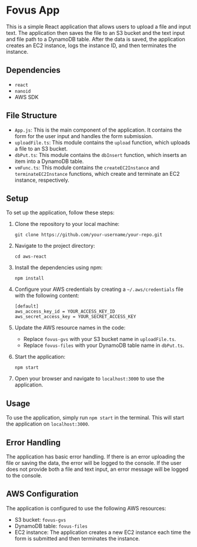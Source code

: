 # Fovus App

This is a simple React application that allows users to upload a file and input text. The application then saves the file to an S3 bucket and the text input and file path to a DynamoDB table. After the data is saved, the application creates an EC2 instance, logs the instance ID, and then terminates the instance.

## Dependencies

- `react`
- `nanoid`
- AWS SDK

## File Structure

- `App.js`: This is the main component of the application. It contains the form for the user input and handles the form submission.
- `uploadFile.ts`: This module contains the `upload` function, which uploads a file to an S3 bucket.
- `dbPut.ts`: This module contains the `dbInsert` function, which inserts an item into a DynamoDB table.
- `vmFunc.ts`: This module contains the `createEC2Instance` and `terminateEC2Instance` functions, which create and terminate an EC2 instance, respectively.

## Setup

To set up the application, follow these steps:

1. Clone the repository to your local machine:
    ```
    git clone https://github.com/your-username/your-repo.git
    ```

2. Navigate to the project directory:
    ```
    cd aws-react
    ```

3. Install the dependencies using npm:
    ```
    npm install
    ```

4. Configure your AWS credentials by creating a `~/.aws/credentials` file with the following content:
    ```
    [default]
    aws_access_key_id = YOUR_ACCESS_KEY_ID
    aws_secret_access_key = YOUR_SECRET_ACCESS_KEY
    ```

5. Update the AWS resource names in the code:
    - Replace `fovus-gvs` with your S3 bucket name in `uploadFile.ts`.
    - Replace `fovus-files` with your DynamoDB table name in `dbPut.ts`.

6. Start the application:
    ```
    npm start
    ```

7. Open your browser and navigate to `localhost:3000` to use the application.

## Usage

To use the application, simply run `npm start` in the terminal. This will start the application on `localhost:3000`.

## Error Handling

The application has basic error handling. If there is an error uploading the file or saving the data, the error will be logged to the console. If the user does not provide both a file and text input, an error message will be logged to the console.

## AWS Configuration

The application is configured to use the following AWS resources:

- S3 bucket: `fovus-gvs`
- DynamoDB table: `fovus-files`
- EC2 instance: The application creates a new EC2 instance each time the form is submitted and then terminates the instance.
